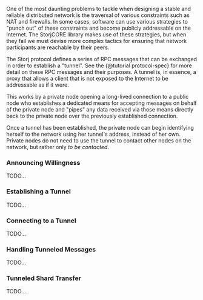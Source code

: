 One of the most daunting problems to tackle when designing a stable and
reliable distributed network is the traversal of various constraints such as
NAT and firewalls. In some cases, software can use various strategies to
"punch out" of these constraints and become publicly addressable on the
Internet. The StorjCORE library makes use of these strategies, but when they
fail we must devise more complex tactics for ensuring that network participants
are reachable by their peers.

The Storj protocol defines a series of RPC messages that can be exchanged
in order to establish a "tunnel". See the {@tutorial protocol-spec} for more
detail on these RPC messages and their purposes. A tunnel is, in essence, a
proxy that allows a client that is not exposed to the Internet to be
addressable as if it were.

This works by a private node opening a long-lived connection to a public node
who establishes a dedicated means for accepting messages on behalf of the
private node and "pipes" any data received via those means directly back to the
private node over the previously established connection.

Once a tunnel has been established, the private node can begin identifying
herself to the network using her tunnel's address, instead of her own. Private
nodes do not need to use the tunnel to contact other nodes on the network, but
rather only *to be contacted*.

### Announcing Willingness

TODO...

### Establishing a Tunnel

TODO...

### Connecting to a Tunnel

TODO...

### Handling Tunneled Messages

TODO...

### Tunneled Shard Transfer

TODO...
